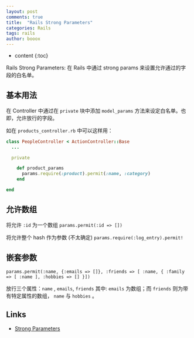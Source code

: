 ```yaml
---
layout: post
comments: true
title:  "Rails Strong Parameters"
categories: Rails
tags: rails
author: booox
---
```


* content
{:toc}

Rails Strong Parameters: 在 Rails 中通过 strong params 来设置允许通过的字段的白名单。



## 基本用法

在 Controller 中通过在 `private` 块中添加 `model_params` 方法来设定白名单。也即，允许放行的字段。

如在 `products_controller.rb` 中可以这样用：

```ruby
class PeopleController < ActionController::Base
  ...

  private

    def product_params
      params.require(:product).permit(:name, :category)
    end

end
```


## 允许数组

将允许 `:id` 为一个数组
`params.permit(:id => [])`

将允许整个 hash 作为参数 (不太确定)
`params.require(:log_entry).permit!`


## 嵌套参数

`params.permit(:name, {:emails => []}, :friends => [ :name, { :family => [ :name ], :hobbies => [] }])`

放行三个属性：`name` , `emails`, `friends`
其中: `emails` 为数组；而 `friends` 则为带有特定属性的数组， `name` 与 `hobbies` 。

## Links

* [Strong Parameters](https://github.com/rails/strong_parameters)
